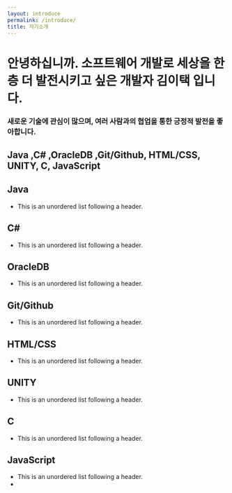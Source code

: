 ```yaml
---
layout: introduce
permalink: /introduce/
title: 자기소개
---
```

# 안녕하십니까. 소프트웨어 개발로 세상을 한층 더 발전시키고 싶은 개발자 김이택 입니다.
### 새로운 기술에 관심이 많으며, 여러 사람과의 협업을 통한 긍정적 발전을 좋아합니다.


## Java ,C# ,OracleDB ,Git/Github, HTML/CSS, UNITY, C, JavaScript 
## Java
*   This is an unordered list following a header.
## C#
*   This is an unordered list following a header.
## OracleDB
*   This is an unordered list following a header.
## Git/Github
*   This is an unordered list following a header.
## HTML/CSS
*   This is an unordered list following a header.
## UNITY
*   This is an unordered list following a header.
## C
*   This is an unordered list following a header.
## JavaScript
*   This is an unordered list following a header.
*   
